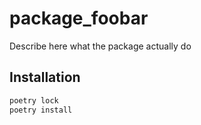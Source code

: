 # package_foobar

Describe here what the package actually do

## Installation

```bash
poetry lock
poetry install
```
